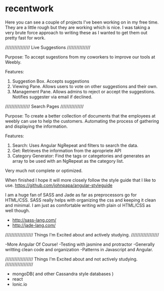 # recentwork

Here you can see a couple of projects I've been working on in my free time. They are a little rough but they are working which is nice. I was taking a very brute force approach to writing these as I wanted to get them out pretty fast for work.

////////////////
Live Suggestions
///////////////

Purpose: To accept sugestions from my coworkers to improve our tools at Weebly. 

Features: 

1. Suggestion Box. Accepts suggestions
2. Viewing Pane. Allows users to vote on other suggestions and their own. 
3. Management Pane. Allows admins to reject or accept the suggestions. Notifies suggester via email if declined. 

////////////////
Search Pages
///////////////

Purpose: To create a better collection of documents that the employees at weebly can use to help the customers. Automating the process of gathering and displaying the information.  

Features: 

1. Search: Uses Angular NgRepeat and filters to search the data. 
2. Get: Retrieves the information from the apropriete API 
3. Category Generator: Find the tags or categetories and generates an array to be used with an NgRepeat as the category list. 

Very much not complete or optimized. 

When finished I hope it will more closely follow the style guide that I like to use. 
https://github.com/johnpapa/angular-styleguide


I am a huge fan of SASS and Jade as far as preprocessors go for HTML/CSS. SASS really helps with organizing the css and keeping it clean and minimal. I am just as comfortable writing with plain ol HTML/CSS as well though. 

- http://sass-lang.com/
- http://jade-lang.com/



//////////////////
Things I'm Excited about and actively studying. 
//////////////////

-More Angular Of Course! 
-Testing with jasmine and protractor
-Generally writting clean code and organization
-Patterns in Javascript and Angular. 

//////////////////
Things I'm Excited about and not actively studying. 
//////////////////

- mongoDB( and other Cassandra style databases )
- react
- Ionic.io